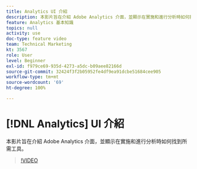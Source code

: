 ```yaml
---
title: Analytics UI 介紹
description: 本影片旨在介紹 Adobe Analytics 介面，並顯示在實施和進行分析時如何找到所需工具。
feature: Analytics 基本知識
topics: null
activity: use
doc-type: feature video
team: Technical Marketing
kt: 3567
role: User
level: Beginner
exl-id: f979ce69-935d-4273-a5dc-b09aee82166d
source-git-commit: 32424f3f2b05952fe4df9ea91dcbe51684cee905
workflow-type: tm+mt
source-wordcount: '69'
ht-degree: 100%

---
```


# [!DNL Analytics] UI 介紹

本影片旨在介紹 Adobe Analytics 介面，並顯示在實施和進行分析時如何找到所需工具。

>[!VIDEO](https://video.tv.adobe.com/v/28748/?quality=12)
